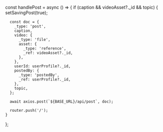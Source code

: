   const handlePost = async () => {
    if (caption && videoAsset?._id && topic) {
      setSavingPost(true);

      const doc = {
        _type: 'post',
        caption,
        video: {
          _type: 'file',
          asset: {
            _type: 'reference',
            _ref: videoAsset?._id,
          },
        },
        userId: userProfile?._id,
        postedBy: {
          _type: 'postedBy',
          _ref: userProfile?._id,
        },
        topic,
      };

      await axios.post(`${BASE_URL}/api/post`, doc);
        
      router.push('/');
    }
  };
